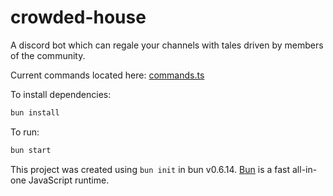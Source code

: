 # crowded-house

A discord bot which can regale your channels with tales driven by members of the community.

Current commands located here: [commands.ts](/src/commands.ts)

To install dependencies:

```bash
bun install
```

To run:

```bash
bun start 
```

This project was created using `bun init` in bun v0.6.14. [Bun](https://bun.sh) is a fast all-in-one JavaScript runtime.
